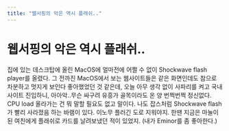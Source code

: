 ```yaml
---
title: "웹서핑의 악은 역시 플래쉬.."
---
```

# 웹서핑의 악은 역시 플래쉬..

집에 있는 데스크탑에 올린 MacOS에 얼마전에 어쩔 수 없이 Shockwave flash player를 올렸다. 
그 전까진 MacOS에서 보는 웹사이트들은 같은 화면인데도 참으로 차분하고 멋지게 보인다 좋아했었던 것 같은데,
오늘 아무 생각 없이 사파리를 켜고 국내 사이트 진입하니,
아아악..무슨 싸구려 유흥가 골목이라도 온 양 번쩍번쩍 정신없다.
CPU load 올라가는 건 뭐 말할 필요도 없고 말이다.
나도 잡스처럼 Shockwave flash가 빨리 사라졌음 하는 바램이 있다. 이노무 플러긴 도로 지워야지.
한땐 지금은 마눌이 된 여친에게 플래쉬로 카드를 날려보냈던 적이 있었지. (내가 Eminor를 좀 좋아한다.)



